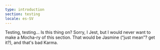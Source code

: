 ```yaml
---
type: introduction
section: testing
locale: es-SV
---
```

 Testing, testing… Is this thing on? Sorry, I Jest, but I would never want to make a Mocha-ry 
of this section. That would be Jasmine (“just mean”? get it?), and that's bad Karma.